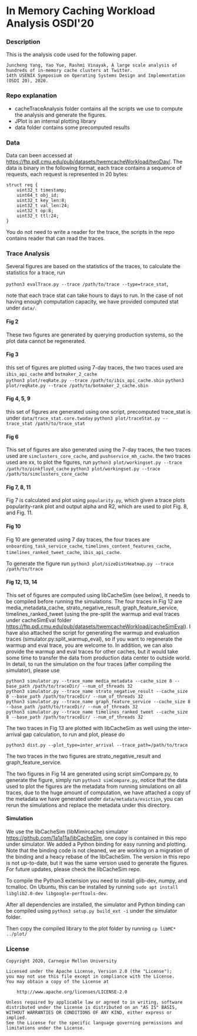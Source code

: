 # In Memory Caching Workload Analysis OSDI'20 

### Description 
This is the analysis code used for the following paper. 

```
Juncheng Yang, Yao Yue, Rashmi Vinayak, A large scale analysis of hundreds of in-memory cache clusters at Twitter. 
14th USENIX Symposium on Operating Systems Design and Implementation (OSDI 20), 2020.

```


### Repo explanation 
* cacheTraceAnalysis folder contains all the scripts we use to compute the analysis and generate the figures.  
* JPlot is an internal plotting library 
* data folder contains some precomputed results 

### Data 
Data can been accessed at <https://ftp.pdl.cmu.edu/pub/datasets/twemcacheWorkload/twoDay/>. 
The data is binary in the following format, each trace contains a sequence of requests, each request is represented in 20 bytes: 
```
struct req {
    uint32_t timestamp;
    uint64_t obj_id; 
    uint32_t key_len:8; 
    uint32_t val_len:24;
    uint32_t op:8;
    uint32_t ttl:24;
} 
```

You do not need to write a reader for the trace, the scripts in the repo contains reader that can read the traces. 


### Trace Analysis  
Several figures are based on the statistics of the traces, to calculate the statistics for a trace, run 

`python3 evalTrace.py --trace /path/to/trace --type=trace_stat`, 

note that each trace stat can take hours to days to run. In the case of not having enough computation capacity, we have provided computed stat under `data/`. 


#### Fig 2 
These two figures are generated by querying production systems, so the plot data cannot be regenerated. 

#### Fig 3
this set of figures are plotted using 7-day traces, the two traces used are `ibis_api_cache` and `botmaker_2_cache`  
`python3 plot/reqRate.py --trace /path/to/ibis_api_cache.sbin`
`python3 plot/reqRate.py --trace /path/to/botmaker_2_cache.sbin`


#### Fig 4, 5, 9 
this set of figures are generated using one script, precomputed trace_stat is under `data/trace_stat.core.twoday` 
`python3 plot/traceStat.py --trace_stat /path/to/trace_stat`

#### Fig 6
This set of figures are also generated using the 7-day traces, the two traces used are `simclusters_core_cache`, and `pushservice_mh_cache`. 
the two traces used are xx, to plot the figures, run 
`python3 plot/workingset.py --trace /path/to/pinkfloyd_cache`
`python3 plot/workingset.py --trace /path/to/simclusters_core_cache`

#### Fig 7, 8, 11
Fig 7 is calculated and plot using `popularity.py`, which given a trace plots popularity-rank plot and output alpha and R2, which are used to plot Fig. 8, and Fig. 11. 

#### Fig 10 
Fig 10 are generated using 7 day traces, the four traces are `onboarding_task_service_cache`, `timelines_content_features_cache`, `timelines_ranked_tweet_cache`, `ibis_api_cache`. 

To generate the figure run 
`python3 plot/sizeDistHeatmap.py --trace /path/to/trace`

#### Fig 12, 13, 14 
This set of figures are computed using libCacheSim (see below), it needs to be compiled before running the simulations. 
The four traces in Fig 12 are media_metadata_cache, strato_negative_result, graph_feature_service, timelines_ranked_tweet (using the pre-split the warmup and eval traces under cacheSimEval folder <https://ftp.pdl.cmu.edu/pub/datasets/twemcacheWorkload/cacheSimEval>). 
I have also attached the script for generating the warmup and evaluation traces (simulator.py:split_warmup_eval), so if you want to regenerate the warmup and eval trace, you are welcome to. In addition, we can also provide the warmup and eval traces for other caches, but it would take some time to transfer the data from production data center to outside world. 
In detail, to run the simulation on the four traces (after compiling the simulator), please use 
```
python3 simulator.py --trace_name media_metadata --cache_size 8 --base_path /path/to/traceDir/ --num_of_threads 32 
python3 simulator.py --trace_name strato_negative_result --cache_size 8 --base_path /path/to/traceDir/ --num_of_threads 32 
python3 simulator.py --trace_name graph_feature_service --cache_size 8 --base_path /path/to/traceDir/ --num_of_threads 32 
python3 simulator.py --trace_name timelines_ranked_tweet --cache_size 8 --base_path /path/to/traceDir/ --num_of_threads 32 
```


The two traces in Fig 13 are plotted with libCacheSim as well using the inter-arrival gap calculation, to run and plot, please do 

`python3 dist.py --plot_type=inter_arrival --trace_path=/path/to/trace` 

The two traces in the two figures are strato_negative_result and graph_feature_service. 


The two figures in Fig 14 are generated using script simCompare.py, to generate the figure, simply run `python3 simCompare.py`, notice that the data used to plot the figures are the metadata from running simulations on all traces, due to the huge amount of computation, we have attached a copy of the metadata we have generated under `data/metadata/eviction`, you can rerun the simulations and replace the metadata under this directory. 



#### Simulation 
We use the libCacheSim (libMimircache) simulator <https://github.com/1a1a11a/libCacheSim>, one copy is contained in this repo under simulator. 
We added a Python binding for easy running and plotting. Note that the binding code is not cleaned, we are working on a migration of the binding and a heacy rebase of the libCacheSim. The version in this repo is not up-to-date, but it was the same version used to generate the figures. For future updates, please check the libCacheSim repo. 

To compile the Python3 extension you need to install glib-dev, numpy, and tcmalloc. 
On Ubuntu, this can be installed by running
`sudo apt install libglib2.0-dev libgoogle-perftools-dev`. 

After all dependencies are installed, the simulator and Python binding can be compiled using `python3 setup.py build_ext -i` under the simulator folder. 

Then copy the compiled library to the plot folder by running `cp libMC* ../plot/`




### License
```
Copyright 2020, Carnegie Mellon University

Licensed under the Apache License, Version 2.0 (the "License");
you may not use this file except in compliance with the License.
You may obtain a copy of the License at

    http://www.apache.org/licenses/LICENSE-2.0

Unless required by applicable law or agreed to in writing, software
distributed under the License is distributed on an "AS IS" BASIS,
WITHOUT WARRANTIES OR CONDITIONS OF ANY KIND, either express or implied.
See the License for the specific language governing permissions and
limitations under the License.
```





